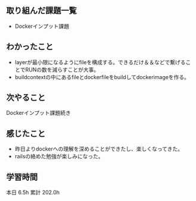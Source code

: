 ## 取り組んだ課題一覧
- Dockerインプット課題
## わかったこと
- layerが最小限になるようにfileを構成する。できるだけ＆＆などで繋げることでRUNの数を減らすことが大事。
- buildcontextの中にあるfileとdockerfileをbuildしてdockerimageを作る。
## 次やること
Dockerインプット課題続き
## 感じたこと
- 昨日よりdockerへの理解を深めることができたし、楽しくなってきた。
- railsの絡めた勉強が楽しみになった。
## 学習時間
本日 6.5h
累計 202.0h
